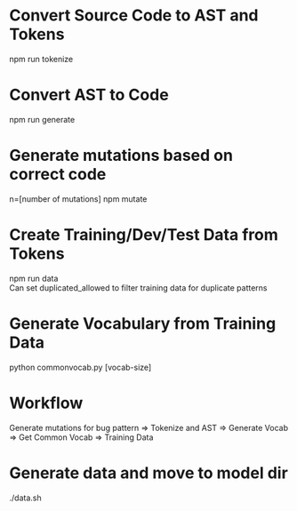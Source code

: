 # Convert Source Code to AST and Tokens  
npm run tokenize  

# Convert AST to Code  
npm run generate  

# Generate mutations based on correct code  
n=[number of mutations] npm mutate 

# Create Training/Dev/Test Data from Tokens
npm run data  
Can set duplicated_allowed to filter training data for duplicate patterns  

# Generate Vocabulary from Training Data  
python commonvocab.py [vocab-size]

# Workflow  
Generate mutations for bug pattern => Tokenize and AST => Generate Vocab => Get Common Vocab => Training Data  

# Generate data and move to model dir    
./data.sh  

